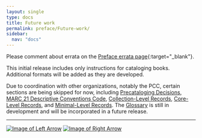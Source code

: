 ```yaml
---
layout: single
type: docs
title: Future work
permalink: preface/Future-work/
sidebar:
  nav: "docs"
---
```


Please comment about errata on the [Preface errata page](https://docs.google.com/document/d/1KSt090ycV2BCt6I9vIpcknGrQcyXAK8WtRKg_WvYDEA/edit#heading=h.9jw77wuk8mmu){:target="_blank"}.

This initial release includes only instructions for cataloging books. Additional formats will be added as they are developed.

Due to coordination with other organizations, notably the PCC, certain sections are being skipped for now, including [Precataloging Decisions](/DCRMR/introduction/#i019-precataloging-decisions), [MARC 21 Descriptive Conventions Code](/DCRMR/appendices/Appendix-a/), [Collection-Level Records](/DCRMR/appendices/Appendix-b/), [Core-Level Records](/DCRMR/appendices/Appendix-c/), and [Minimal-Level Records](/DCRMR/appendices/Appendix-d/). The [Glossary](/DCRMR/glossary/) is still in development and will be incorporated in a future release.

---

[![Image of Left Arrow](https://rbms-bsc.github.io/DCRMR/assets/pictures/navigation/Arrow_Left.png "Changes from DCRM(B)")](/DCRMR/preface/Changes-from-DCRM(B)/) [![Image of Right Arrow](https://rbms-bsc.github.io/DCRMR/assets/pictures/navigation/Arrow_Right.png "Acknowledgments")](/DCRMR/preface/Acknowledgments/)
